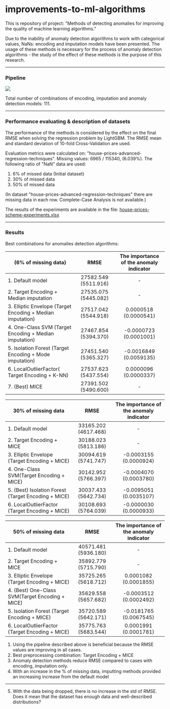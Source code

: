 # improvements-to-ml-algorithms

This is repository of project: "Methods of detecting anomalies for improving the quality of machine learning algorithms."

Due to the inability of anomaly detection algorithms to work with categorical values, NaNs: encoding and imputation models have been presented. The usage of these methods is necessary for the process of anomaly detection algorithms - the study of the effect of these methods is the purpose of this research.

* * *

### Pipeline

![](https://user-images.githubusercontent.com/48650320/136623212-9575eb61-1244-4398-8510-6e16bbbb06cc.png)

Total number of combinations of encoding, imputation and anomaly detection models: 111.
* * *

### Performance evaluating & description of datasets

The performance of the methods is considered by the effect on the final RMSE when solving the regression problem by LightGBM. The RMSE mean and standard deviation of 10-fold Cross-Validation are used.

Evaluation metrics were calculated on: "house-prices-advanced-regression-techniques". Missing values: 6965 / 115340, (6.039%). The following ratio of "NaN" data are used:

1.  6% of missed data (Initial dataset)
2.  30% of missed data
3.  50% of missed data

(In dataset "house-prices-advanced-regression-techniques" there are missing data in each row. Complete-Case Analysis is not available.)

The results of the experiments are available in the file: [house-prices-scheme-experiments.xlsx](https://github.com/georgii-nigm/Improvements-to-ML-algorithms/blob/master/house-prices-scheme-experiments.xlsx)

* * *

### Results

Best combinations for anomalies detection algorithms:

| (6% of missing data)                                       |         RMSE         | The importance of the anomaly indicator |
|------------------------------------------------------------|:--------------------:|:---------------------------------------:|
| 1. Default model                                           | 27582.549 (5511.916) | -                                       |
| 2. Target Encoding + Median imputation                     | 27535.075 (5445.082) | -                                     |
| 3. Elliptic Envelope (Target Encoding + Median imputation) | 27517.042 (5544.918) | 0.0000518 (0.0000541)                   |
| 4. One-Class SVM (Target Encoding + Median imputation)     | 27467.854 (5394.370) | -0.0000723 (0.0001001)                  |
| 5. Isolation Forest (Target Encoding + Mode imputation)    | 27451.540 (5365.327) | -0.0016849 (0.0059135)                  |
| 6. LocalOutlierFactor( Target Encoding + K-NN)             | 27537.623 (5437.554) | 0.0000096 (0.0000337)                   |
| 7. (Best) MICE                                             | 27391.502 (5490.600) | -                                       |


|     30% of missing data                               |           RMSE       |     The importance of the anomaly indicator    |
|-------------------------------------------------------|:--------------------:|:----------------------------------------------:|
| 1. Default model                                      | 33165.202 (4617.468) | -                                              |
| 2. Target Encoding + MICE                             | 30188.023 (5813.186) | -                                              |
| 3. Elliptic Envelope (Target Encoding + MICE)         | 30094.619 (5741.747) | -0.0003155 (0.0000924)                         |
| 4. One-Class SVM(Target Encoding + MICE)              | 30142.952 (5766.397) | -0.0004070 (0.0003780)                         |
| 5. (Best) Isolation Forest (Target   Encoding + MICE) | 30037.433 (5642.734) | -0.0095051 (0.0035107)                         |
| 6. LocalOutlierFactor (Target   Encoding + MICE)      | 30108.693 (5764.039) | -0.0000030 (0.0000933)                         |

|     50% of missing data                           |           RMSE       |     The importance of the anomaly indicator    |
|---------------------------------------------------|:--------------------:|:----------------------------------------------:|
| 1. Default model                                  | 40571.481 (5936.180) | -                                              |
| 2. Target Encoding + MICE                         | 35892.779 (5715.790) | -                                              |
| 3. Elliptic Envelope   (Target Encoding + MICE)   | 35725.265 (5618.712) | 0.0001082 (0.0001855)                          |
| 4. (Best) One-Class   SVM(Target Encoding + MICE) | 35629.558 (5657.682) | -0.0003512 (0.0002492)                         |
| 5. Isolation Forest (Target   Encoding + MICE)    | 35720.589 (5642.171) | -0.0181765 (0.0067545)                         |
| 6. LocalOutlierFactor (Target   Encoding + MICE)  | 35775.763 (5683.544) | 0.0001991 (0.0001781)                          |


1. Using the pipeline described above is beneficial because the RMSE values are improving in all cases.
2. Best preprocessing combination: Target Encoding + MICE
3. Anomaly detection methods reduce RMSE compared to cases with encoding, imputation only.
4. With an increase in the % of missing data, imputting methods provided an increasing increase from the default model

___
5. With the data being dropped, there is no increase in the std of RMSE. Does it mean that the dataset has enough data and well-described distributions?
